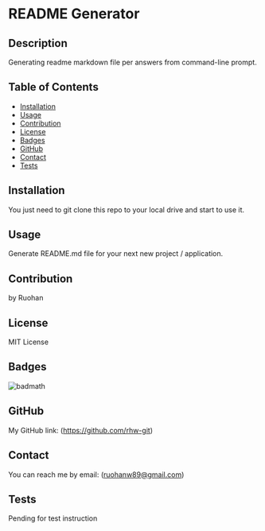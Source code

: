 
  # README Generator

  ##  Description

  Generating readme markdown file per answers from command-line prompt.

  ## Table of Contents

  - [Installation](#installation)
  - [Usage](#usage)
  - [Contribution](#contribution)
  - [License](#license)
  - [Badges](#badges)
  - [GitHub](#github)
  - [Contact](#contact)
  - [Tests](#tests)

  ## Installation

  You just need to git clone this repo to your local drive and start to use it.

  ## Usage

  Generate README.md file for your next new project / application.

  ## Contribution

  by Ruohan

  ## License

  MIT License

  ## Badges
  ![badmath](https://img.shields.io/conda/l/conda-forge/setuptools?color=Blue&label=License&logo=MIT&logoColor=blue&style=plastic)

  ## GitHub

  My GitHub link: (https://github.com/rhw-git)

  ## Contact

  You can reach me by email: (ruohanw89@gmail.com)

  ## Tests

  Pending for test instruction
